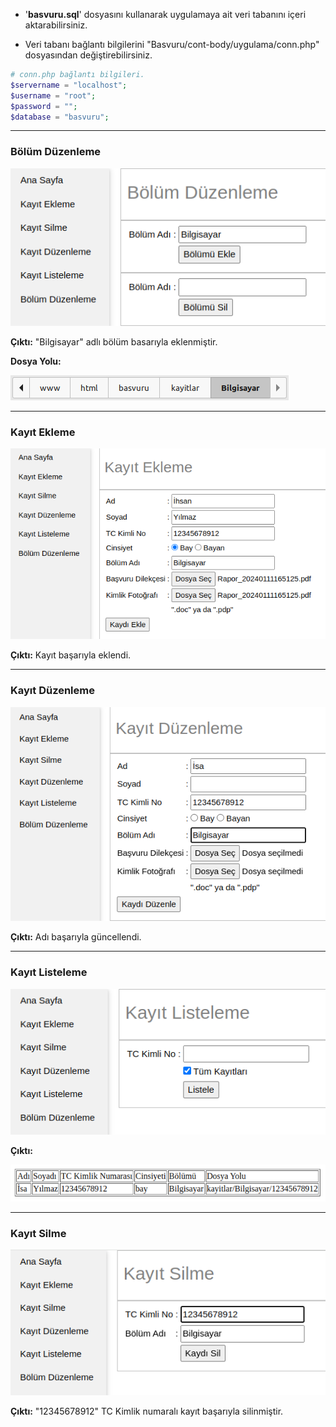 + '**basvuru.sql**' dosyasını kullanarak uygulamaya ait veri tabanını içeri aktarabilirsiniz.

+ Veri tabanı bağlantı bilgilerini "Basvuru/cont-body/uygulama/conn.php" dosyasından değiştirebilirsiniz.

```php
# conn.php bağlantı bilgileri.
$servername = "localhost";  
$username = "root";  
$password = "";  
$database = "basvuru";
```

---
### Bölüm Düzenleme
![Bölüm Düzenleme](img/b_duzenleme.png)

**Çıktı:** "Bilgisayar" adlı bölüm basarıyla eklenmiştir.

**Dosya Yolu:**

![Bölüm dosya yolu](img/d_yolu.png)  

---
### Kayıt Ekleme
![Kayıt Ekleme](img/k_ekleme.png)

**Çıktı:** Kayıt başarıyla eklendi.

---
### Kayıt Düzenleme
![Kayıt Düzenleme](img/k_duzenleme.png)

**Çıktı:** Adı başarıyla güncellendi.

---
### Kayıt Listeleme
![Kayıt Listeleme](img/k_listeleme.png)

**Çıktı:**

![Listeleme Çıktı](img/l_cikti.png)

---
### Kayıt Silme
![Kayıt Silme](img/k_silme.png)

**Çıktı:** "12345678912" TC Kimlik numaralı kayıt başarıyla silinmiştir.